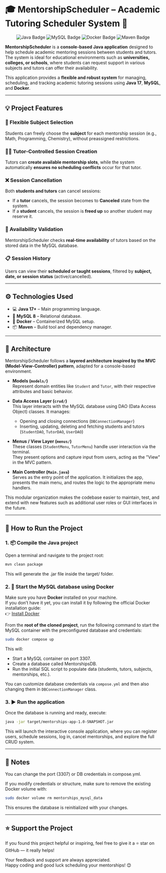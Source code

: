# 🎓 MentorshipScheduler – Academic Tutoring Scheduler System 📅

<p align="center">
  <img src="https://img.shields.io/badge/Java-17+-red?logo=java" alt="Java Badge" />
  <img src="https://img.shields.io/badge/MySQL-8.0-blue?logo=mysql" alt="MySQL Badge" />
  <img src="https://img.shields.io/badge/Docker-Engine-2496ED?logo=docker&logoColor=white" alt="Docker Badge" />
  <img src="https://img.shields.io/badge/Maven-Build%20Tool-C71A36?logo=apachemaven&logoColor=white" alt="Maven Badge" />
</p>


**MentorshipScheduler** is a **console-based Java application** designed to help schedule academic mentoring sessions between students and tutors. The system is ideal for educational environments such as **universities, colleges, or schools**, where students can request support in various subjects and tutors can offer their availability.

This application provides a **flexible and robust system** for managing, scheduling, and tracking academic tutoring sessions using **Java 17**, **MySQL**, and **Docker**.

---

## 💡 Project Features

### 🔁 Flexible Subject Selection  
Students can freely choose the **subject** for each mentorship session (e.g., Math, Programming, Chemistry), without preassigned restrictions.

### 🧑‍🏫 Tutor-Controlled Session Creation  
Tutors can **create available mentorship slots**, while the system automatically **ensures no scheduling conflicts** occur for that tutor.

### ❌ Session Cancellation  
Both **students and tutors** can cancel sessions:
- If a **tutor** cancels, the session becomes to **Canceled** state from the system.
- If a **student** cancels, the session is **freed up** so another student may reserve it.

### 📆 Availability Validation  
MentorshipScheduler checks **real-time availability** of tutors based on the stored data in the MySQL database.

### 📋 Session History  
Users can view their **scheduled or taught sessions**, filtered by **subject, date, or session status** (active/cancelled).

---

## ⚙️ Technologies Used

- 💻 **Java 17+** – Main programming language.
- 🐬 **MySQL 8** – Relational database.
- 🐳 **Docker** – Containerized MySQL setup.
- 📦 **Maven** – Build tool and dependency manager.

---
## 🧱 Architecture

MentorshipScheduler follows a **layered architecture inspired by the MVC (Model-View-Controller) pattern**, adapted for a console-based environment.

- **Models (`models/`)**  
  Represent domain entities like `Student` and `Tutor`, with their respective attributes and basic behavior.

- **Data Access Layer (`crud/`)**  
  This layer interacts with the MySQL database using DAO (Data Access Object) classes. It manages:
  - Opening and closing connections (`DBConnectionManager`)
  - Inserting, updating, deleting and fetching students and tutors (`StudentDAO`, `TutorDAO`, `UserDAO`)

- **Menus / View Layer (`menus/`)**  
  These classes (`StudentMenu`, `TutorMenu`) handle user interaction via the terminal.  
  They present options and capture input from users, acting as the "View" in the MVC pattern.

- **Main Controller (`Main.java`)**  
  Serves as the entry point of the application. It initializes the app, presents the main menu, and routes the logic to the appropriate menu handlers.

This modular organization makes the codebase easier to maintain, test, and extend with new features such as additional user roles or GUI interfaces in the future.

---

## 🚀 How to Run the Project

### 1. 📦 Compile the Java project

Open a terminal and navigate to the project root:

```bash
mvn clean package
```

This will generate the .jar file inside the target/ folder.

### 2. 🐳 Start the MySQL database using Docker

Make sure you have **Docker** installed on your machine.  
If you don’t have it yet, you can install it by following the official Docker installation guide:  
👉 [Install Docker](https://docs.docker.com/engine/install/)

From the **root of the cloned project**, run the following command to start the MySQL container with the preconfigured database and credentials:

```bash
sudo docker compose up
```
This will:

- Start a MySQL container on port 3307.
- Create a database called MentorshipsDB.
- Run the initial SQL script to populate data (students, tutors, subjects, mentorships, etc.).

You can customize database credentials via `compose.yml` and then also changing them in `DBConnectionManager` class.

### 3. ▶️ Run the application
Once the database is running and ready, execute:

```bash
java -jar target/mentorships-app-1.0-SNAPSHOT.jar
```
This will launch the interactive console application, where you can register users, schedule sessions, log in, cancel mentorships, and explore the full CRUD system.

--- 

## 📝 Notes
You can change the port (3307) or DB credentials in compose.yml.

If you modify credentials or structure, make sure to remove the existing Docker volume with:

```bash
sudo docker volume rm mentorships_mysql_data
```
This ensures the database is reinitialized with your changes.

---

## ⭐ Support the Project

If you found this project helpful or inspiring, feel free to give it a ⭐ star on GitHub — it really helps!

Your feedback and support are always appreciated.  
Happy coding and good luck scheduling your mentorships! 😊






